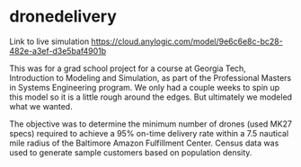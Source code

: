 # dronedelivery

Link to live simulation
https://cloud.anylogic.com/model/9e6c6e8c-bc28-482e-a3ef-d3e5baf4901b

This was for a grad school project for a course at Georgia Tech, Introduction to Modeling and Simulation, as part of the Professional Masters in Systems Engineering program. We only had a couple weeks to spin up this model so it is a little rough around the edges. But ultimately we modeled what we wanted.

The objective was to determine the minimum number of drones (used MK27 specs) required to achieve a 95% on-time delivery rate within a 7.5 nautical mile radius of the Baltimore Amazon Fulfillment Center. Census data was used to generate sample customers based on population density.

